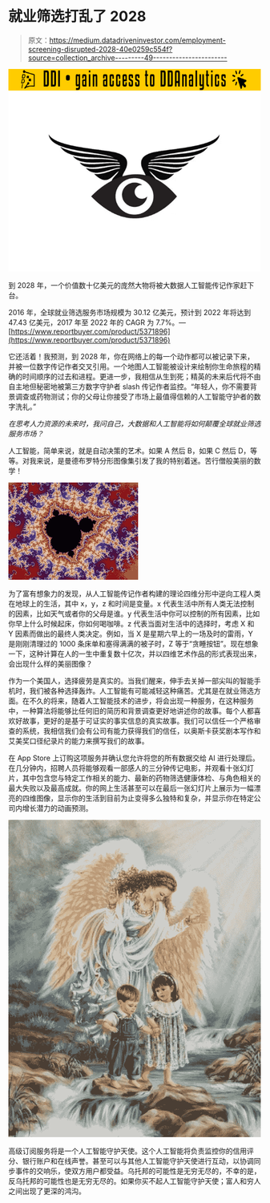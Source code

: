 # 就业筛选打乱了 2028

> 原文：<https://medium.datadriveninvestor.com/employment-screening-disrupted-2028-40e0259c554f?source=collection_archive---------49----------------------->

[![](img/a00c7dd20ae650610beb61eeb8c27234.png)](http://www.track.datadriveninvestor.com/181206BYellow)![](img/4c3d7bab657896a5af3346e0d93e5f74.png)

到 2028 年，一个价值数十亿美元的庞然大物将被大数据人工智能传记作家赶下台。

2016 年，全球就业筛选服务市场规模为 30.12 亿美元，预计到 2022 年将达到 47.43 亿美元，2017 年至 2022 年的 CAGR 为 7.7%。—[https://www.reportbuyer.com/product/5371896](https://www.reportbuyer.com/product/5371896)

它还活着！我预测，到 2028 年，你在网络上的每一个动作都可以被记录下来，并被一位数字传记作者交叉引用。一个地图人工智能被设计来绘制你生命旅程的精确的时间顺序的过去和进程。更进一步，我相信从生到死；精英的未来后代将不由自主地但秘密地被第三方数字守护者 slash 传记作者监控。“年轻人，你不需要背景调查或药物测试；你的父母让你接受了市场上最值得信赖的人工智能守护者的数字洗礼。”

*在思考人力资源的未来时，我问自己，大数据和人工智能将如何颠覆全球就业筛选服务市场？*

人工智能，简单来说，就是自动决策的艺术。如果 A 然后 B，如果 C 然后 D，等等。对我来说，是曼德布罗特分形图像集引发了我的特别着迷。苦行僧般美丽的数学！

![](img/38e44ed1bb3852777c8c64008c15cbde.png)

为了富有想象力的发现，从人工智能传记作者构建的理论四维分形中逆向工程人类在地球上的生活，其中 x，y，z 和时间是变量。x 代表生活中所有人类无法控制的因素，比如天气或者你的父母是谁。y 代表生活中你可以控制的所有因素，比如你早上什么时候起床，你如何喝咖啡。z 代表当面对生活中的选择时，考虑 X 和 Y 因素而做出的最终人类决定。例如，当 X 是星期六早上的一场及时的雷雨，Y 是刚刚清理过的 1000 条床单和塞得满满的被子时，Z 等于“贪睡按钮”。现在想象一下，这种计算在人的一生中重复数十亿次，并以四维艺术作品的形式表现出来，会出现什么样的美丽图像？

作为一个美国人，选择疲劳是真实的。当我们醒来，伸手去关掉一部尖叫的智能手机时，我们被各种选择轰炸。人工智能有可能减轻这种痛苦。尤其是在就业筛选方面。在不久的将来，随着人工智能技术的进步，将会出现一种服务，在这种服务中，一种算法将能够比任何旧的简历和背景调查更好地讲述你的故事。每个人都喜欢好故事，更好的是基于可证实的事实信息的真实故事。我们可以信任一个严格审查的系统，我相信我们会有公司有能力获得我们的信任，以奥斯卡获奖剧本写作和艾美奖口径纪录片的能力来撰写我们的故事。

在 App Store 上订购这项服务并确认您允许将您的所有数据交给 AI 进行处理后。在几分钟内，招聘人员将能够观看一部感人的三分钟传记电影，并观看十张幻灯片，其中包含您与特定工作相关的能力、最新的药物筛选健康体检、与角色相关的最大失败以及最高成就。你的网上生活甚至可以在最后一张幻灯片上展示为一幅漂亮的四维图像，显示你的生活到目前为止变得多么独特和复杂，并显示你在特定公司内增长潜力的动画预测。

![](img/4104a0f2b03c30efed9e3d973426596b.png)

高级订阅服务将是一个人工智能守护天使。这个人工智能将负责监控你的信用评分、银行账户和在线声誉。甚至可以与其他人工智能守护天使进行互动，以协调同步事件的交响乐，使双方用户都受益。乌托邦的可能性是无穷无尽的，不幸的是，反乌托邦的可能性也是无穷无尽的。如果你买不起人工智能守护天使；富人和穷人之间出现了更深的鸿沟。
